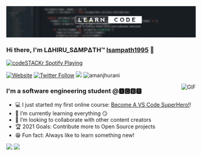 <img align="center" src="https://github.com/lsampath1995/lsampath1995/blob/main/coding.png">

### Hi there, I'm LΔHIRU_SΔMPΔTH™ [lsampath1995][website] 👋

[<img src="https://now-playing-codestackr.vercel.app/api/spotify-playing" alt="codeSTACKr Spotify Playing" width="350" />](https://open.spotify.com/user/swyqyimdc12jajde4vpwd2x1b)

[![Website](https://img.shields.io/website?label=CODING-WAR&style=for-the-badge&url=https%3A%2F%2FCODING-WAR)](https://github.com/CODING-WAR)
[![Twitter Follow](https://img.shields.io/twitter/follow/lsampath1_?color=1DA1F2&logo=twitter&style=for-the-badge)](https://twitter.com/intent/follow?original_referer=https%3A%2F%2Fgithub.com%2FcodeSTACKr&screen_name=lsampath1_)
![](https://visitor-badge.glitch.me/badge?page_id=amanjhurani.amanjhurani)   <img src="https://komarev.com/ghpvc/?username=amanjhurani" alt="amanjhurani" /> </p>

<img align="right" alt="GIF" src="https://media.giphy.com/media/836HiJc7pgzy8iNXCn/giphy.gif" />

### I'm a software engineering student @🅸🅲🅱🆃

- 💻 I just started my first online course: [Become A VS Code SuperHero!][course]!
- 📝 I’m currently learning everything 😏
- 👤 I’m looking to collaborate with other content creators
- 🏆 2021 Goals: Contribute more to Open Source projects
- 😁 Fun fact: Always like to learn something new!

<img src="https://github-readme-stats.vercel.app/api?username=lsampath1995&&show_icons=true&title_color=0059b3&icon_color=cc0000&text_color=000000&bg_color=#ffffff">
<img src="https://github-readme-stats.vercel.app/api/top-langs/?username=lsampath1995&&show_icons=true&title_color=0059b3&icon_color=cc0000&text_color=000000&bg_color=#ffffff">

[website]: https://github.com/CODING-WAR
[course]: http://vsCodeHero.com

